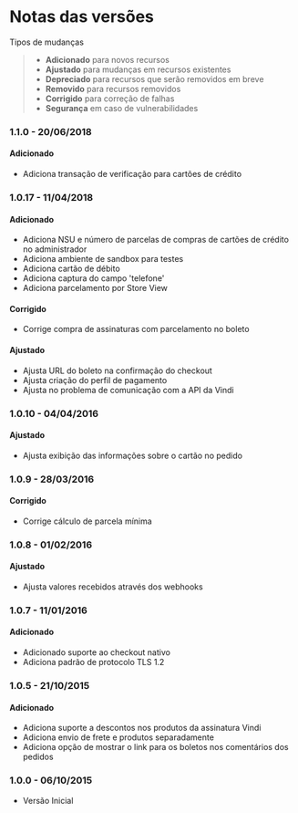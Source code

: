 # Notas das versões

Tipos de mudanças
>- **Adicionado** para novos recursos
>- **Ajustado** para mudanças em recursos existentes
>- **Depreciado** para recursos que serão removidos em breve
>- **Removido** para recursos removidos
>- **Corrigido** para correção de falhas
>- **Segurança** em caso de vulnerabilidades

### 1.1.0 - 20/06/2018
#### Adicionado
- Adiciona transação de verificação para cartões de crédito


### 1.0.17 - 11/04/2018
#### Adicionado
- Adiciona NSU e número de parcelas de compras de cartões de crédito no administrador
- Adiciona ambiente de sandbox para testes
- Adiciona cartão de débito
- Adiciona captura do campo 'telefone'
- Adiciona parcelamento por Store View

#### Corrigido
- Corrige compra de assinaturas com parcelamento no boleto

#### Ajustado
- Ajusta URL do boleto na confirmação do checkout
- Ajusta criação do perfil de pagamento
- Ajusta no problema de comunicação com a API da Vindi


### 1.0.10 - 04/04/2016
#### Ajustado
- Ajusta exibição das informações sobre o cartão no pedido


### 1.0.9 - 28/03/2016
#### Corrigido
- Corrige cálculo de parcela mínima


### 1.0.8 - 01/02/2016
#### Ajustado
- Ajusta valores recebidos através dos webhooks


### 1.0.7 - 11/01/2016
#### Adicionado
- Adicionado suporte ao checkout nativo
- Adiciona padrão de protocolo TLS 1.2


### 1.0.5 - 21/10/2015
#### Adicionado
- Adiciona suporte a descontos nos produtos da assinatura Vindi
- Adiciona envio de frete e produtos separadamente
- Adiciona opção de mostrar o link para os boletos nos comentários dos pedidos


### 1.0.0 - 06/10/2015
- Versão Inicial
